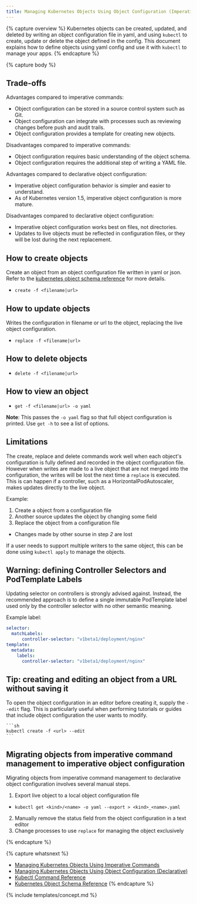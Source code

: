```yaml
---
title: Managing Kubernetes Objects Using Object Configuration (Imperative)
---
```


{% capture overview %}
Kubernetes objects can be created, updated, and deleted by writing an
object configuration file in yaml, and using `kubectl` to create,
update or delete the object defined in the config.
This document explains how to define objects using yaml config and
use it with `kubectl` to manage your apps.
{% endcapture %}

{% capture body %}

## Trade-offs

Advantages compared to imperative commands:

- Object configuration can be stored in a source control system such as Git.
- Object configuration can integrate with processes such as reviewing changes before push and audit trails.
- Object configuration provides a template for creating new objects.

Disadvantages compared to imperative commands:

- Object configuration requires basic understanding of the object schema.
- Object configuration requires the additional step of writing a YAML file.

Advantages compared to declarative object configuration:

- Imperative object configuration behavior is simpler and easier to understand.
- As of Kubernetes version 1.5, imperative object configuration is more mature.

Disadvantages compared to declarative object configuration:

- Imperative object configuration works best on files, not directories.
- Updates to live objects must be reflected in configuration files, or they will be lost during the next replacement.

## How to create objects

Create an object from an object configuration file written in yaml or json.
Refer to the [kubernetes object schema reference](/docs/objects-reference/v1.5/)
for more details.

- `create -f <filename|url>`

## How to update objects

Writes the configuration in filename or url to the object, replacing the live object configuration.

- `replace -f <filename|url>`

## How to delete objects

- `delete -f <filename|url>`

## How to view an object

- `get -f <filename|url> -o yaml`

**Note**: This passes the `-o yaml` flag so that full object configuration is printed.  Use `get -h` to see a list of options.

## Limitations

The create, replace and delete commands work well when each object's
configuration is fully defined and recorded in the object configuration
file.  However when writes are made to a live object that are not merged
into the configuration, the writes will be lost the next time a `replace`
is executed.  This is can happen if a controller, such as
a HorizontalPodAutoscaler, makes updates directly to the live object.

Example:

1. Create a object from a configuration file
2. Another source updates the object by changing some field
3. Replace the object from a configuration file
  - Changes made by other sourse in step *2* are lost

If a user needs to support multiple writers to the same object, this can be
done using `kubectl apply` to manage the objects.

## Warning: defining Controller Selectors and PodTemplate Labels

Updating selector on controllers is strongly advised against.  Instead,
the recommended approach is to define a single immutable PodTemplate label
used only by the controller selector with no other semantic meaning.

Example label:

```yaml
selector:
  matchLabels:
      controller-selector: "v1beta1/deployment/nginx"
template:
  metadata:
    labels:
      controller-selector: "v1beta1/deployment/nginx"
```

## Tip: creating and editing an object from a URL without saving it

To open the object configuration in an editor before creating it, supply
the `--edit` flag.  This is particularly useful when performing tutorials
or guides that include object configuration the user wants to modify.

    ```sh
    kubectl create -f <url> --edit
    ```

## Migrating objects from imperative command management to imperative object configuration

Migrating objects from imperative command management to declarative object
configuration involves several manual steps.

1. Export live object to a local object configuration file
  - `kubectl get <kind>/<name> -o yaml --export > <kind>_<name>.yaml`
2. Manually remove the status field from the object configuration in a text editor
4. Change processes to use `replace` for managing the object exclusively

{% endcapture %}

{% capture whatsnext %}
- [Managing Kubernetes Objects Using Imperative Commands](/docs/concepts/tools/kubectl/object-management-using-commands/)
- [Managing Kubernetes Objects Using Object Configuration (Declarative)](/docs/concepts/tools/kubectl/object-management-using-declarative-config/)
- [Kubectl Command Reference](/docs/user-guide/kubectl/v1.5/)
- [Kubernetes Object Schema Reference](/docs/objects-reference/v1.5/)
{% endcapture %}

{% include templates/concept.md %}
